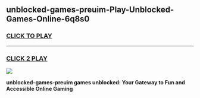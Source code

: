
## unblocked-games-preuim-Play-Unblocked-Games-Online-6q8s0
<h3>
<a href="https://premium76.site?title=unblocked-games-preuim&ref=25A">CLICK TO PLAY</a></h3>
<hr>

<h3>
<a href="https://premium76.site?title=unblocked-games-preuim&ref=25A">CLICK 2 PLAY</a>
  
</h3>

<a href="https://premium76.site?title=unblocked-games-preuim&ref=25A"><img src="https://clearcache.store/games.png"></a>


**unblocked-games-preuim games unblocked: Your Gateway to Fun and Accessible Online Gaming**
